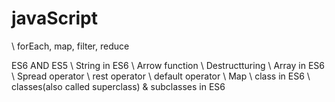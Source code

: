 # javaScript

  \\ forEach, map, filter, reduce
  
  ES6 AND ES5 
    \ String in ES6
    \ Arrow function
    \ Destructturing
    \ Array in ES6
    \ Spread operator
    \ rest operator
    \ default operator
    \ Map
    \ class in ES6
    \ classes(also called superclass) & subclasses in ES6
